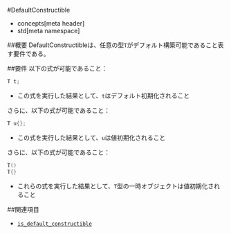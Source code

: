 #DefaultConstructible
* concepts[meta header]
* std[meta namespace]

##概要
DefaultConstructibleは、任意の型`T`がデフォルト構築可能であること表す要件である。


##要件
以下の式が可能であること：

```cpp
T t;
```

- この式を実行した結果として、`t`はデフォルト初期化されること


さらに、以下の式が可能であること：

```cpp
T u{};
```

- この式を実行した結果として、`u`は値初期化されること


さらに、以下の式が可能であること：

```cpp
T()
T{}
```

- これらの式を実行した結果として、`T`型の一時オブジェクトは値初期化されること


##関連項目
- [`is_default_constructible`](/reference/type_traits/is_default_constructible.md)

